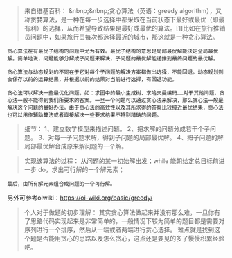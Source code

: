 >来自维基百科：
    &nbnp;&nbnp;贪心算法（英语：greedy algorithm），又称贪婪算法，是一种在每一步选择中都采取在当前状态下最好或最优（即最有利）的选择，从而希望导致结果是最好或最优的算法。[1]比如在旅行推销员问题中，如果旅行员每次都选择最近的城市，那这就是一种贪心算法。

    贪心算法在有最优子结构的问题中尤为有效。最优子结构的意思是局部最优解能决定全局最优解。简单地说，问题能够分解成子问题来解决，子问题的最优解能递推到最终问题的最优解。

    贪心算法与动态规划的不同在于它对每个子问题的解决方案都做出选择，不能回退。动态规划则会保存以前的运算结果，并根据以前的结果对当前进行选择，有回退功能。

    贪心法可以解决一些最优化问题，如：求图中的最小生成树、求哈夫曼编码……对于其他问题，贪心法一般不能得到我们所要求的答案。一旦一个问题可以通过贪心法来解决，那么贪心法一般是解决这个问题的最好办法。由于贪心法的高效性以及其所求得的答案比较接近最优结果，贪心法也可以用作辅助算法或者直接解决一些要求结果不特别精确的问题。

>细节：
    1、建立数学模型来描述问题。
    2、把求解的问题分成若干个子问题。
    3、对每一子问题求解，得到子问题的局部最优解。
    4、把子问题的解局部最优解合成原来解问题的一个解。

>实现该算法的过程：
    从问题的某一初始解出发；while 能朝给定总目标前进一步 do，求出可行解的一个解元素；

    最后，由所有解元素组合成问题的一个可行解。

另外可参考oiwiki：https://oi-wiki.org/basic/greedy/


>个人对于做题的初步理解：
    其实贪心算法做起来并没有那么难，一旦你有了思路代码实现起来是非常简单的，一般情况下较为简单的题目都是需要对序列进行一个排序，然后从一端或者两端进行贪心选择。 难点就是找到这个题是否能用贪心的思路以及怎么贪心，这点还是要见的多了慢慢积累经验吧。

